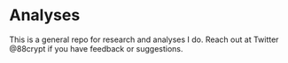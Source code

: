 # Analyses

This is a general repo for research and analyses I do. Reach out at Twitter @88crypt if you have feedback or suggestions.
